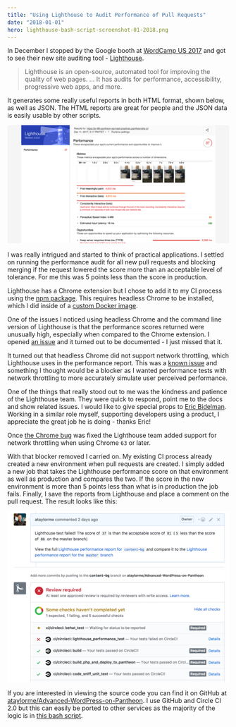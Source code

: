 ```yaml
---
title: "Using Lighthouse to Audit Performance of Pull Requests"
date: "2018-01-01"
hero: lighthouse-bash-script-screenshot-01-2018.png
---
```


In December I stopped by the Google booth at [WordCamp US 2017](https://2017.us.wordcamp.org/) and got to see their new site auditing tool - [Lighthouse](https://developers.google.com/web/tools/lighthouse/).

> Lighthouse is an open-source, automated tool for improving the quality of web pages. ... It has audits for performance, accessibility, progressive web apps, and more.

It generates some really useful reports in both HTML format, shown below, as well as JSON. The HTML reports are great for people and the JSON data is easily usable by other scripts.

![Lighthouse performance report](../images/2018/01/lighthouse-pr-report.png)

I was really intrigued and started to think of practical applications. I settled on running the performance audit for all new pull requests and blocking merging if the request lowered the score more than an acceptable level of tolerance. For me this was 5 points less than the score in production.

Lighthouse has a Chrome extension but I chose to add it to my CI process using the [npm package](https://www.npmjs.com/package/lighthouse). This requires headless Chrome to be installed, which I did inside of a [custom Docker image](https://github.com/ataylorme/docker-node-Advanced-WordPress-on-Pantheon/tree/lighthouse).

One of the issues I noticed using headless Chrome and the command line version of Lighthouse is that the performance scores returned were unusually high, especially when compared to the Chrome extension. I opened [an issue](https://github.com/GoogleChrome/lighthouse/issues/4003) and it turned out to be documented - I just missed that it. 

It turned out that headless Chrome did not support network throttling, which Lighthouse uses in the performance report. This was a [known issue](https://github.com/GoogleChrome/lighthouse/issues/2675) and something I thought would be a blocker as I wanted performance tests with network throttling to more accurately simulate user perceived performance.

One of the things that really stood out to me was the kindness and patience of the Lighthouse team. They were quick to respond, point me to the docs and show related issues. I would like to give special props to [Eric Bidelman](https://github.com/ebidel). Working in a similar role myself, supporting developers using a product, I appreciate the great job he is doing - thanks Eric!

 Once [the Chrome bug](https://bugs.chromium.org/p/chromium/issues/detail?id=728451) was fixed the Lighthouse team added support for network throttling when using Chrome `63` or later.

With that blocker removed I carried on. My existing CI process already created a new environment when pull requests are created. I simply added a new job that takes the Lighthouse performance score on that environment as well as production and compares the two. If the score in the new environment is more than 5 points less than what is in production the job fails. Finally, I save the reports from Lighthouse and place a comment on the pull request. The result looks like this:

![Lighthouse performance score on GitHub pull request](../images/2018/01/lighthouse-score-github-pr.png)

If you are interested in viewing the source code you can find it on GitHub at [ataylorme/Advanced-WordPress-on-Pantheon](https://github.com/ataylorme/Advanced-WordPress-on-Pantheon/). I use GitHub and Circle CI 2.0 but this can easily be ported to other services as the majority of the logic is in [this bash script](https://github.com/ataylorme/Advanced-WordPress-on-Pantheon/blob/master/.circleci/lighthouse-performance-test.sh).